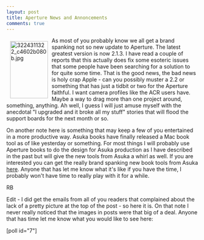 ```yaml
---
layout: post
title: Aperture News and Annoncements
comments: true
---
```

<a rel="lightbox" href="/wp-content/uploads/2009/04/3224311322_c4602b080b.jpg"><img title="3224311322_c4602b080b.jpg" src="/wp-content/uploads/2009/04/.thumbs/.3224311322_c4602b080b.jpg" border="0" alt="3224311322_c4602b080b.jpg" hspace="10" vspace="10" width="99" height="150" align="left" /></a>As most of you probably know we all get a brand spanking not so new update to Aperture. The latest greatest version is now 2.1.3. I have read a couple of reports that this actually does fix some esoteric issues that some people have been searching for a solution to for quite some time. That is the good news, the bad news is holy crap Apple - can you possibly muster a 2.2 or something that has just a tidbit or two for the Aperture faithful. I want camera profiles like the ACR users have. Maybe a way to drag more than one project around, something, anything. Ah well, I guess I will just amuse myself with the anecdotal "I upgraded and it broke all my stuff" stories that will flood the support boards for the next month or so.<!--more-->

On another note here is something that may keep a few of you entertained in a more productive way. Asuka books have finally released a Mac book tool as of like yesterday or something. For most things I will probably use Aperture books to do the design for Asuka production as I have described in the past but will give the new tools from Asuka a whirl as well. If you are interested you can get the really brand spanking new book tools from Asuka <a href="http://abm.asukabook.com/en/download/index.html">here</a>. Anyone that has let me know what it's like if you have the time, I probably won't have time to really play with it for a while.

RB

Edit - I did get the emails from all of you readers that complained about the lack of a pretty picture at the top of the post - so here it is. On that note I never really noticed that the images in posts were that big of a deal. Anyone that has time let me know what you would like to see here:

[poll id="7"] 